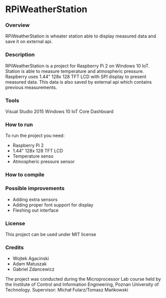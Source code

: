 <h1>RPiWeatherStation</h1>

<h3>Overview</h3>
<a>RPiWeatherStation is wheater station able to display measured data and save it on external api.</a>

<h3>Description</h3>
<a>RPiWeatherStation is a project for Raspberry Pi 2 on Windows 10 IoT. Station is able to measure temperature and atmospheric pressure.
Raspberry uses 1.44" 128x 128 TFT LCD with SPI display to present measured data. This data is also saved by external api which contains previous measurements.</a>

<h3>Tools</h3>
<a>Visual Studio 2015</a>
<a>Windows 10 IoT Core Dashboard</a>

<h3>How to run</h3>
<a>To run the project you need:
<ul>
  <li>Raspberry Pi 2</li>
  <li>1.44" 128x 128 TFT LCD</li>
  <li>Temperature senso</li>
  <li>Atmospheric pressure sensor</li>
</ul></a>

<h3>How to compile</h3>


<h3>Possible improvements</h3>
<ul>
  <li>Adding extra sensors</li>
  <li>Adding proper font support for display</li>
  <li>Fleshing out interface</li>
</ul>

<h3>License</h3>
<a>This project can be used under MIT license</a>

<h3>Credits</h3>
<ul>
  <li>Wojtek Agacinski</li>
  <li>Adam Matuszak</li>
  <li>Gabriel Zdancewicz</li>
</ul>

The project was conducted during the Microprocessor Lab course held by the Institute of Control and Information Engineering, Poznan University of Technology.
Supervisor: Michał Fularz/Tomasz Mańkowski
